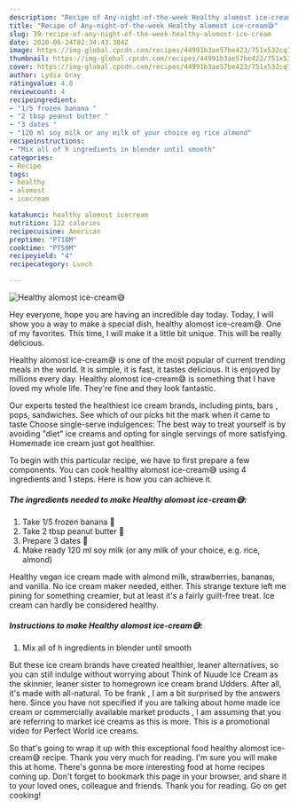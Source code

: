 ```yaml
---
description: "Recipe of Any-night-of-the-week Healthy alomost ice-cream😅"
title: "Recipe of Any-night-of-the-week Healthy alomost ice-cream😅"
slug: 39-recipe-of-any-night-of-the-week-healthy-alomost-ice-cream
date: 2020-06-24T02:34:43.384Z
image: https://img-global.cpcdn.com/recipes/44991b3ae57be423/751x532cq70/healthy-alomost-ice-cream😅-recipe-main-photo.jpg
thumbnail: https://img-global.cpcdn.com/recipes/44991b3ae57be423/751x532cq70/healthy-alomost-ice-cream😅-recipe-main-photo.jpg
cover: https://img-global.cpcdn.com/recipes/44991b3ae57be423/751x532cq70/healthy-alomost-ice-cream😅-recipe-main-photo.jpg
author: Lydia Gray
ratingvalue: 4.8
reviewcount: 4
recipeingredient:
- "1/5 frozen banana "
- "2 tbsp peanut butter "
- "3 dates "
- "120 ml soy milk or any milk of your choice eg rice almond"
recipeinstructions:
- "Mix all of h ingredients in blender until smooth"
categories:
- Recipe
tags:
- healthy
- alomost
- icecream

katakunci: healthy alomost icecream 
nutrition: 122 calories
recipecuisine: American
preptime: "PT18M"
cooktime: "PT59M"
recipeyield: "4"
recipecategory: Lunch

---
```



![Healthy alomost ice-cream😅](https://img-global.cpcdn.com/recipes/44991b3ae57be423/751x532cq70/healthy-alomost-ice-cream😅-recipe-main-photo.jpg)

Hey everyone, hope you are having an incredible day today. Today, I will show you a way to make a special dish, healthy alomost ice-cream😅. One of my favorites. This time, I will make it a little bit unique. This will be really delicious.

Healthy alomost ice-cream😅 is one of the most popular of current trending meals in the world. It is simple, it is fast, it tastes delicious. It is enjoyed by millions every day. Healthy alomost ice-cream😅 is something that I have loved my whole life. They're fine and they look fantastic.

Our experts tested the healthiest ice cream brands, including pints, bars , pops, sandwiches. See which of our picks hit the mark when it came to taste Choose single-serve indulgences: The best way to treat yourself is by avoiding &#34;diet&#34; ice creams and opting for single servings of more satisfying. Homemade ice cream just got healthier.


To begin with this particular recipe, we have to first prepare a few components. You can cook healthy alomost ice-cream😅 using 4 ingredients and 1 steps. Here is how you can achieve it.

##### The ingredients needed to make Healthy alomost ice-cream😅:

1. Take 1/5 frozen banana 🍌
1. Take 2 tbsp peanut butter 🥜
1. Prepare 3 dates 🌴
1. Make ready 120 ml soy milk (or any milk of your choice, e.g. rice, almond)


Healthy vegan ice cream made with almond milk, strawberries, bananas, and vanilla. No ice cream maker needed, either. This strange texture left me pining for something creamier, but at least it&#39;s a fairly guilt-free treat. Ice cream can hardly be considered healthy. 

##### Instructions to make Healthy alomost ice-cream😅:

1. Mix all of h ingredients in blender until smooth


But these ice cream brands have created healthier, leaner alternatives, so you can still indulge without worrying about Think of Nuude Ice Cream as the skinnier, leaner sister to homegrown ice cream brand Udders. After all, it&#39;s made with all-natural. To be frank , I am a bit surprised by the answers here. Since you have not specified if you are talking about home made ice cream or commercially available market products , I am assuming that you are referring to market ice creams as this is more. This is a promotional video for Perfect World ice creams. 

So that's going to wrap it up with this exceptional food healthy alomost ice-cream😅 recipe. Thank you very much for reading. I'm sure you will make this at home. There's gonna be more interesting food at home recipes coming up. Don't forget to bookmark this page in your browser, and share it to your loved ones, colleague and friends. Thank you for reading. Go on get cooking!
